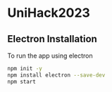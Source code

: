 # UniHack2023

## Electron Installation
To run the app using electron

```bash
npm init -y
npm install electron --save-dev
npm start
```